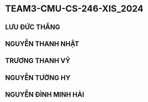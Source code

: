 # TEAM3-CMU-CS-246-XIS_2024
## LƯU ĐỨC THẮNG
## NGUYỄN THANH NHẬT
## TRƯƠNG THANH VỸ
## NGUYỄN TƯỜNG HY
## NGUYỄN ĐÌNH MINH HẢI
